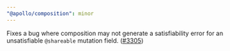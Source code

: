```yaml
---
"@apollo/composition": minor
---
```


Fixes a bug where composition may not generate a satisfiability error for an unsatisfiable `@shareable` mutation field. ([#3305](https://github.com/apollographql/federation/pull/3305))
